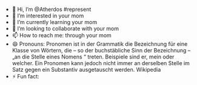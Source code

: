 - 👋 Hi, I’m @Atherdos #represent
- 👀 I’m interested in your mom
- 🌱 I’m currently learning your mom
- 💞️ I’m looking to collaborate with your mom
- 📫 How to reach me: through your mom
- 😄 Pronouns: Pronomen ist in der Grammatik die Bezeichnung für eine Klasse von Wörtern, die – so der buchstäbliche Sinn der Bezeichnung – „an die Stelle eines Nomens “ treten. Beispiele sind er, mein oder welcher. Ein Pronomen kann jedoch nicht immer an derselben Stelle im Satz gegen ein Substantiv ausgetauscht werden. Wikipedia
- ⚡ Fun fact: 

<!---
Atherdos/Atherdos is a ✨ special ✨ repository because its `README.md` (this file) appears on your GitHub profile.
You can click the Preview link to take a look at your changes.
--->

